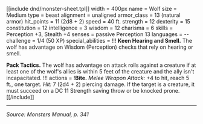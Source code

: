 [[include dnd/monster-sheet.tpl]]
width = 400px
name = Wolf
size = Medium
type = beast
alignment = unaligned
armor_class = 13 (natural armor)
hit_points = 11 (2d8 + 2)
speed = 40 ft.
strength = 12
dexterity = 15
constitution = 12
intelligence = 3
wisdom = 12
charisma = 6
skills = Perception +3, Stealth +4
senses = passive Perception 13
languages = --
challenge = 1/4 (50 XP)
special_abilities = !!!
**Keen Hearing and Smell.** The wolf has advantage on Wisdom (Perception) checks that rely on hearing or smell.

**Pack Tactics.** The wolf has advantage on attack rolls against a creature if at least one of the wolf's allies is within 5 feet of the creature and the ally isn't incapacitated.
!!!
actions = !**Bite.** *Melee Weapon Attack:* +4 to hit, reach 5 ft., one target. *Hit:* 7 (2d4 + 2) piercing damage.  If the target is a creature, it must succeed on a DC 11 Strength saving throw or be knocked prone.
[[/include]]

----

*Source: Monsters Manual, p. 341*